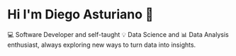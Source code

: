 # Hi I'm Diego Asturiano 👋

💻 Software Developer and self-taught 💡 Data Science and 📊 Data Analysis enthusiast, always exploring new ways to turn data into insights.
<!--
**Diego-Asturiano/Diego-Asturiano** is a ✨ _special_ ✨ repository because its `README.md` (this file) appears on your GitHub profile.

Here are some ideas to get you started:

- 🔭 I’m currently working on ...
- 🌱 I’m currently learning ...
- 👯 I’m looking to collaborate on ...
- 🤔 I’m looking for help with ...
- 💬 Ask me about ...
- 📫 How to reach me: ...
- 😄 Pronouns: ...
- ⚡ Fun fact: ...
-->
